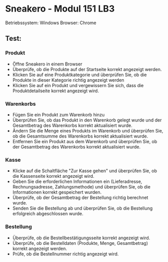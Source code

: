 # Sneakero - Modul 151 LB3

Betriebssystem: Windows
Browser: Chrome

## Test:
### Produkt

- Öffne Sneakero in einem Browser
- Überprüfe, ob die Produkte auf der Startseite korrekt angezeigt werden.
- Klicken Sie auf eine Produktkategorie und überprüfen Sie, ob die Produkte in dieser Kategorie richtig angezeigt werden
- Klicken Sie auf ein Produkt und vergewissern Sie sich, dass die Produktdetailseite korrekt angezeigt wird.

### Warenkorbs

- Fügen Sie ein Produkt zum Warenkorb hinzu
- Überprüfen Sie, ob das Produkt in den Warenkorb gelegt wurde und der Gesamtbetrag des Warenkorbs korrekt aktualisiert wurde.
- Ändern Sie die Menge eines Produkts im Warenkorb und überprüfen Sie, ob die Gesamtsumme des Warenkorbs korrekt aktualisiert wurde.
- Entfernen Sie ein Produkt aus dem Warenkorb und überprüfen Sie, ob der Gesamtbetrag des Warenkorbs korrekt aktualisiert wurde.

### Kasse 

- Klicke auf die Schaltfläche "Zur Kasse gehen" und überprüfen Sie, ob die Kassenseite korrekt angezeigt wird.
- Geben Sie die erforderlichen Informationen ein (Lieferadresse, Rechnungsadresse, Zahlungsmethode) und überprüfen Sie, ob die Informationen korrekt gespeichert wurden.
- Überprüfe, ob der Gesamtbetrag der Bestellung richtig berechnet wurde.
- Senden Sie die Bestellung ab und überprüfen Sie, ob die Bestellung erfolgreich abgeschlossen wurde.

### Bestellung

- Überprüfe, ob die Bestellbestätigungsseite korrekt angezeigt wird.
- Überprüfe, ob die Bestelldaten (Produkte, Menge, Gesamtbetrag) korrekt angezeigt werden.
- Prüfe, ob die Bestellnummer richtig angezeigt wird.
